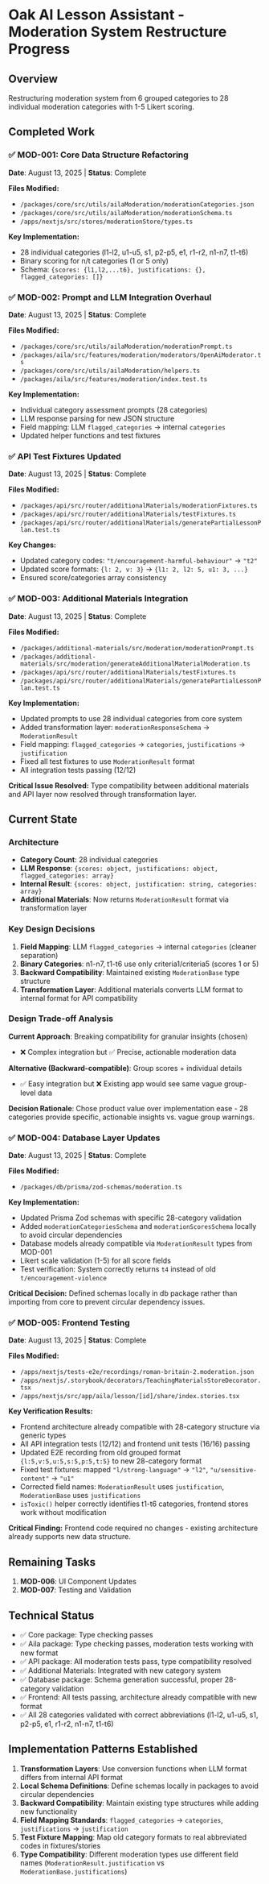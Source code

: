 # Oak AI Lesson Assistant - Moderation System Restructure Progress

## Overview
Restructuring moderation system from 6 grouped categories to 28 individual moderation categories with 1-5 Likert scoring.

## Completed Work

### ✅ MOD-001: Core Data Structure Refactoring
**Date**: August 13, 2025 | **Status**: Complete

**Files Modified:**
- `/packages/core/src/utils/ailaModeration/moderationCategories.json`
- `/packages/core/src/utils/ailaModeration/moderationSchema.ts`
- `/apps/nextjs/src/stores/moderationStore/types.ts`

**Key Implementation:**
- 28 individual categories (l1-l2, u1-u5, s1, p2-p5, e1, r1-r2, n1-n7, t1-t6)
- Binary scoring for n/t categories (1 or 5 only)
- Schema: `{scores: {l1,l2,...t6}, justifications: {}, flagged_categories: []}`

### ✅ MOD-002: Prompt and LLM Integration Overhaul
**Date**: August 13, 2025 | **Status**: Complete

**Files Modified:**
- `/packages/core/src/utils/ailaModeration/moderationPrompt.ts`
- `/packages/aila/src/features/moderation/moderators/OpenAiModerator.ts`
- `/packages/core/src/utils/ailaModeration/helpers.ts`
- `/packages/aila/src/features/moderation/index.test.ts`

**Key Implementation:**
- Individual category assessment prompts (28 categories)
- LLM response parsing for new JSON structure
- Field mapping: LLM `flagged_categories` → internal `categories`
- Updated helper functions and test fixtures

### ✅ API Test Fixtures Updated
**Date**: August 13, 2025 | **Status**: Complete

**Files Modified:**
- `/packages/api/src/router/additionalMaterials/moderationFixtures.ts`
- `/packages/api/src/router/additionalMaterials/testFixtures.ts`
- `/packages/api/src/router/additionalMaterials/generatePartialLessonPlan.test.ts`

**Key Changes:**
- Updated category codes: `"t/encouragement-harmful-behaviour"` → `"t2"`
- Updated score formats: `{l: 2, v: 3}` → `{l1: 2, l2: 5, u1: 3, ...}`
- Ensured score/categories array consistency

### ✅ MOD-003: Additional Materials Integration
**Date**: August 13, 2025 | **Status**: Complete

**Files Modified:**
- `/packages/additional-materials/src/moderation/moderationPrompt.ts`
- `/packages/additional-materials/src/moderation/generateAdditionalMaterialModeration.ts`
- `/packages/api/src/router/additionalMaterials/testFixtures.ts`
- `/packages/api/src/router/additionalMaterials/generatePartialLessonPlan.test.ts`

**Key Implementation:**
- Updated prompts to use 28 individual categories from core system
- Added transformation layer: `moderationResponseSchema` → `ModerationResult`
- Field mapping: `flagged_categories` → `categories`, `justifications` → `justification`
- Fixed all test fixtures to use `ModerationResult` format
- All integration tests passing (12/12)

**Critical Issue Resolved:**
Type compatibility between additional materials and API layer now resolved through transformation layer.

## Current State

### Architecture
- **Category Count**: 28 individual categories
- **LLM Response**: `{scores: object, justifications: object, flagged_categories: array}`
- **Internal Result**: `{scores: object, justification: string, categories: array}`
- **Additional Materials**: Now returns `ModerationResult` format via transformation layer

### Key Design Decisions
1. **Field Mapping**: LLM `flagged_categories` → internal `categories` (cleaner separation)
2. **Binary Categories**: n1-n7, t1-t6 use only criteria1/criteria5 (scores 1 or 5)
3. **Backward Compatibility**: Maintained existing `ModerationBase` type structure
4. **Transformation Layer**: Additional materials converts LLM format to internal format for API compatibility

### Design Trade-off Analysis
**Current Approach**: Breaking compatibility for granular insights (chosen)
- ❌ Complex integration but ✅ Precise, actionable moderation data

**Alternative (Backward-compatible)**: Group scores + individual details
- ✅ Easy integration but ❌ Existing app would see same vague group-level data

**Decision Rationale**: Chose product value over implementation ease - 28 categories provide specific, actionable insights vs. vague group warnings.

### ✅ MOD-004: Database Layer Updates
**Date**: August 13, 2025 | **Status**: Complete

**Files Modified:**
- `/packages/db/prisma/zod-schemas/moderation.ts`

**Key Implementation:**
- Updated Prisma Zod schemas with specific 28-category validation
- Added `moderationCategoriesSchema` and `moderationScoresSchema` locally to avoid circular dependencies
- Database models already compatible via `ModerationResult` types from MOD-001
- Likert scale validation (1-5) for all score fields
- Test verification: System correctly returns `t4` instead of old `t/encouragement-violence`

**Critical Decision:** 
Defined schemas locally in db package rather than importing from core to prevent circular dependency issues.

### ✅ MOD-005: Frontend Testing
**Date**: August 13, 2025 | **Status**: Complete

**Files Modified:**
- `/apps/nextjs/tests-e2e/recordings/roman-britain-2.moderation.json`
- `/apps/nextjs/.storybook/decorators/TeachingMaterialsStoreDecorator.tsx`
- `/apps/nextjs/src/app/aila/lesson/[id]/share/index.stories.tsx`

**Key Verification Results:**
- Frontend architecture already compatible with 28-category structure via generic types
- All API integration tests (12/12) and frontend unit tests (16/16) passing
- Updated E2E recording from old grouped format `{l:5,v:5,u:5,s:5,p:5,t:5}` to new 28-category format
- Fixed test fixtures: mapped `"l/strong-language"` → `"l2"`, `"u/sensitive-content"` → `"u1"`
- Corrected field names: `ModerationResult` uses `justification`, `ModerationBase` uses `justifications`
- `isToxic()` helper correctly identifies t1-t6 categories, frontend stores work without modification

**Critical Finding:** Frontend code required no changes - existing architecture already supports new data structure.

## Remaining Tasks
1. **MOD-006**: UI Component Updates  
2. **MOD-007**: Testing and Validation

## Technical Status
- ✅ Core package: Type checking passes
- ✅ Aila package: Type checking passes, moderation tests working with new format
- ✅ API package: All moderation tests pass, type compatibility resolved
- ✅ Additional Materials: Integrated with new category system
- ✅ Database package: Schema generation successful, proper 28-category validation
- ✅ Frontend: All tests passing, architecture already compatible with new format
- ✅ All 28 categories validated with correct abbreviations (l1-l2, u1-u5, s1, p2-p5, e1, r1-r2, n1-n7, t1-t6)

## Implementation Patterns Established
1. **Transformation Layers**: Use conversion functions when LLM format differs from internal API format
2. **Local Schema Definitions**: Define schemas locally in packages to avoid circular dependencies
3. **Backward Compatibility**: Maintain existing type structures while adding new functionality
4. **Field Mapping Standards**: `flagged_categories` → `categories`, `justifications` → `justification`
5. **Test Fixture Mapping**: Map old category formats to real abbreviated codes in fixtures/stories
6. **Type Compatibility**: Different moderation types use different field names (`ModerationResult.justification` vs `ModerationBase.justifications`)